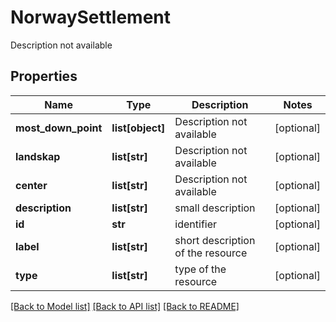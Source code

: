 # NorwaySettlement

Description not available
## Properties
Name | Type | Description | Notes
------------ | ------------- | ------------- | -------------
**most_down_point** | **list[object]** | Description not available | [optional] 
**landskap** | **list[str]** | Description not available | [optional] 
**center** | **list[str]** | Description not available | [optional] 
**description** | **list[str]** | small description | [optional] 
**id** | **str** | identifier | [optional] 
**label** | **list[str]** | short description of the resource | [optional] 
**type** | **list[str]** | type of the resource | [optional] 

[[Back to Model list]](../README.md#documentation-for-models) [[Back to API list]](../README.md#documentation-for-api-endpoints) [[Back to README]](../README.md)


